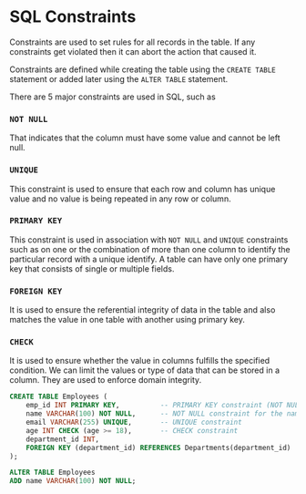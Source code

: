 # SQL Constraints
Constraints are used to set rules for all records in the table. If any constraints get violated then it can abort the
action that caused it.

Constraints are defined while creating the table using the `CREATE TABLE` statement or added later using the `ALTER TABLE` 
statement.

There are 5 major constraints are used in SQL, such as
### `NOT NULL`
That indicates that the column must have some value and cannot be left null.

### `UNIQUE`
This constraint is used to ensure that each row and column has unique value and no value is being repeated in any row or
column.

### `PRIMARY KEY`
This constraint is used in association with `NOT NULL` and `UNIQUE` constraints such as on one or the combination of more
than one column to identify the particular record with a unique identify. A table can have only one primary key that
consists of single or multiple fields.

### `FOREIGN KEY`
It is used to ensure the referential integrity of data in the table and also matches the value in one table with another
using primary key.

### `CHECK`
It is used to ensure whether the value in columns fulfills the specified condition. We can limit the values or type of
data that can be stored in a column. They are used to enforce domain integrity.

```sql
CREATE TABLE Employees (
    emp_id INT PRIMARY KEY,          -- PRIMARY KEY constraint (NOT NULL is implied)
    name VARCHAR(100) NOT NULL,      -- NOT NULL constraint for the name field
    email VARCHAR(255) UNIQUE,       -- UNIQUE constraint
    age INT CHECK (age >= 18),       -- CHECK constraint
    department_id INT,
    FOREIGN KEY (department_id) REFERENCES Departments(department_id)  -- FOREIGN KEY constraint
);
```

```sql
ALTER TABLE Employees
ADD name VARCHAR(100) NOT NULL;
```